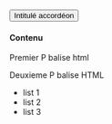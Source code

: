 <section class="fr-accordion">
	<h3 class="fr-accordion__title">
		<button class="fr-accordion__btn" aria-expanded="false" aria-controls="accordion-106">Intitulé accordéon</button>
	</h3>
	<div class="fr-collapse" id="accordion-106">
		<!-- données de test -->
		<h4 class="fr-h4">Contenu </h4>
		<p>
			Premier P balise html
		</p>
		<p>
			Deuxieme P balise HTML
		</p>
		<ul>
			<li>list 1</li>
			<li>list 2</li>
			<li>list 3</li>
		</ul>
	</div>
</section>
